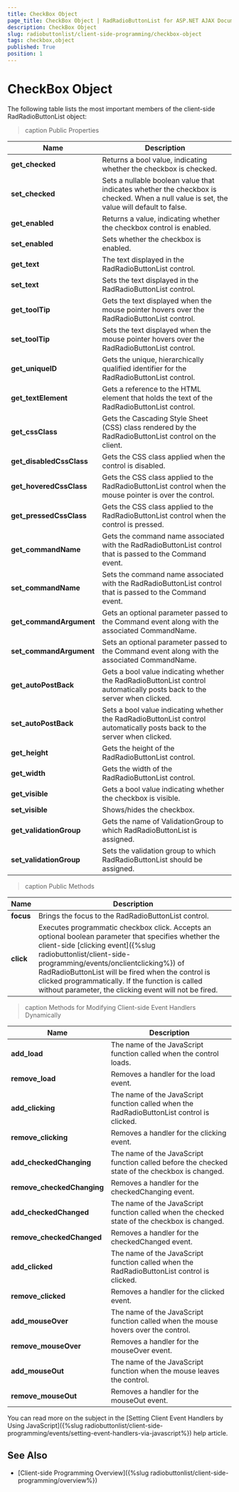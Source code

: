 ```yaml
---
title: CheckBox Object
page_title: CheckBox Object | RadRadioButtonList for ASP.NET AJAX Documentation
description: CheckBox Object
slug: radiobuttonlist/client-side-programming/checkbox-object
tags: checkbox,object
published: True
position: 1
---
```


# CheckBox Object

The following table lists the most important members of the client-side RadRadioButtonList object:

>caption Public Properties

| Name | Description |
| ------ | ------ |
| **get_checked** |Returns a bool value, indicating whether the checkbox is checked.|
| **set_checked** |Sets a nullable boolean value that indicates whether the checkbox is checked. When a null value is set, the value will default to false.|
| **get_enabled** |Returns a value, indicating whether the checkbox control is enabled.|
| **set_enabled** |Sets whether the checkbox is enabled.|
| **get_text** |The text displayed in the RadRadioButtonList control.|
| **set_text** |Sets the text displayed in the RadRadioButtonList control.|
| **get_toolTip** |Gets the text displayed when the mouse pointer hovers over the RadRadioButtonList control.|
| **set_toolTip** |Sets the text displayed when the mouse pointer hovers over the RadRadioButtonList control.|
| **get_uniqueID** |Gets the unique, hierarchically qualified identifier for the RadRadioButtonList control.|
| **get_textElement** |Gets a reference to the HTML element that holds the text of the RadRadioButtonList control.|
| **get_cssClass** |Gets the Cascading Style Sheet (CSS) class rendered by the RadRadioButtonList control on the client.|
| **get_disabledCssClass** |Gets the CSS class applied when the control is disabled.|
| **get_hoveredCssClass** |Gets the CSS class applied to the RadRadioButtonList control when the mouse pointer is over the control.|
| **get_pressedCssClass** |Gets the CSS class applied to the RadRadioButtonList control when the control is pressed.|
| **get_commandName** |Gets the command name associated with the RadRadioButtonList control that is passed to the Command event.|
| **set_commandName** |Sets the command name associated with the RadRadioButtonList control that is passed to the Command event.|
| **get_commandArgument** |Gets an optional parameter passed to the Command event along with the associated CommandName.|
| **set_commandArgument** |Sets an optional parameter passed to the Command event along with the associated CommandName.|
| **get_autoPostBack** |Gets a bool value indicating whether the RadRadioButtonList control automatically posts back to the server when clicked.|
| **set_autoPostBack** |Sets a bool value indicating whether the RadRadioButtonList control automatically posts back to the server when clicked.| <<Comment: Please verify that the sentence should begin "Sets a bool value">>
| **get_height** |Gets the height of the RadRadioButtonList control.|
| **get_width** |Gets the width of the RadRadioButtonList control.|
| **get_visible** |Gets a bool value indicating whether the checkbox is visible.|
| **set_visible** |Shows/hides the checkbox.|
| **get_validationGroup** |Gets the name of ValidationGroup to which RadRadioButtonList is assigned.|
| **set_validationGroup** |Sets the validation group to which RadRadioButtonList should be assigned.|

>caption Public Methods

| Name | Description |
| ------ | ------ |
| **focus** |Brings the focus to the RadRadioButtonList control.|
| **click** |Executes programmatic checkbox click. Accepts an optional boolean parameter that specifies whether the client-side [clicking event]({%slug radiobuttonlist/client-side-programming/events/onclientclicking%}) of RadRadioButtonList will be fired when the control is clicked programmatically. If the function is called without parameter, the clicking event will not be fired.|

>caption Methods for Modifying Client-side Event Handlers Dynamically

| Name | Description |
| ------ | ------ |
| **add_load** |The name of the JavaScript function called when the control loads.|
| **remove_load** |Removes a handler for the load event.|
| **add_clicking** |The name of the JavaScript function called when the RadRadioButtonList control is clicked.|
| **remove_clicking** |Removes a handler for the clicking event.|
| **add_checkedChanging** |The name of the JavaScript function called before the checked state of the checkbox is changed.|
| **remove_checkedChanging** |Removes a handler for the checkedChanging event.|
| **add_checkedChanged** |The name of the JavaScript function called when the checked state of the checkbox is changed.|
| **remove_checkedChanged** |Removes a handler for the checkedChanged event.|
| **add_clicked** |The name of the JavaScript function called when the RadRadioButtonList control is clicked.|
| **remove_clicked** |Removes a handler for the clicked event.|
| **add_mouseOver** |The name of the JavaScript function called when the mouse hovers over the control.|
| **remove_mouseOver** |Removes a handler for the mouseOver event.|
| **add_mouseOut** |The name of the JavaScript function when the mouse leaves the control.|
| **remove_mouseOut** |Removes a handler for the mouseOut event.|

You can read more on the subject in the [Setting Client Event Handlers by Using JavaScript]({%slug radiobuttonlist/client-side-programming/events/setting-event-handlers-via-javascript%}) help article.

## See Also

 * [Client-side Programming Overview]({%slug radiobuttonlist/client-side-programming/overview%})
 
